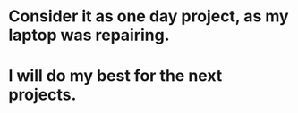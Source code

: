 # Consider it as one day project, as my laptop was repairing.
# I will do my best for the next projects.


